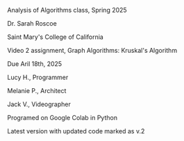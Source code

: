 Analysis of Algorithms class, Spring 2025

Dr. Sarah Roscoe

Saint Mary's College of California

Video 2 assignment, Graph Algorithms: Kruskal's Algorithm

Due Aril 18th, 2025


Lucy H., Programmer

Melanie P., Architect

Jack V., Videographer


Programed on Google Colab in Python



Latest version with updated code marked as v.2

